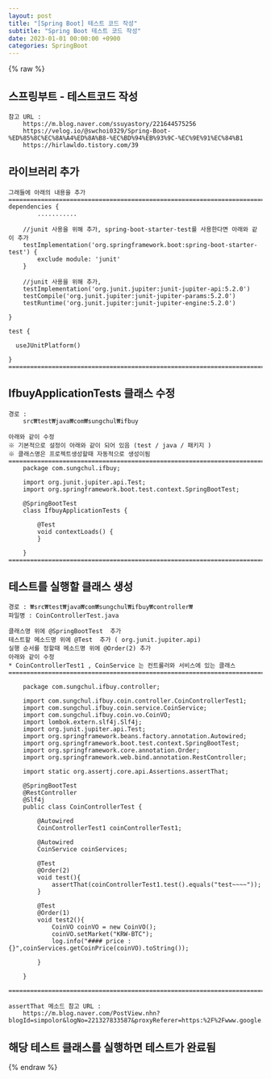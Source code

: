 ```yaml
---
layout: post
title: "[Spring Boot] 테스트 코드 작성"
subtitle: "Spring Boot 테스트 코드 작성"
date: 2023-01-01 00:00:00 +0900
categories: SpringBoot
---
```

{% raw %}
## 스프링부트 - 테스트코드 작성  
  
	참고 URL :  
		https://m.blog.naver.com/ssuyastory/221644575256  
		https://velog.io/@swchoi0329/Spring-Boot-%ED%85%8C%EC%8A%A4%ED%8A%B8-%EC%BD%94%EB%93%9C-%EC%9E%91%EC%84%B1  
		https://hirlawldo.tistory.com/39  
  
## 라이브러리 추가  
  
	그래들에 아래의 내용을 추가  
	=================================================================================================================  
	dependencies {  
			...........  
  
		//junit 사용을 위해 추가, spring-boot-starter-test를 사용한다면 아래와 같이 추가  
		testImplementation('org.springframework.boot:spring-boot-starter-test') {  
			exclude module: 'junit'  
		}  
  
		//junit 사용을 위해 추가,  
		testImplementation('org.junit.jupiter:junit-jupiter-api:5.2.0')  
		testCompile('org.junit.jupiter:junit-jupiter-params:5.2.0')  
		testRuntime('org.junit.jupiter:junit-jupiter-engine:5.2.0')  
  
	}  
  
	test {  
  
      useJUnitPlatform()  
  
	}  
	=================================================================================================================  
  
## IfbuyApplicationTests 클래스 수정  
	경로 :  
		src₩test₩java₩com₩sungchul₩ifbuy  
  
	아래와 같이 수정  
	※ 기본적으로 설정이 아래와 같이 되어 있음 (test / java / 패키지 )  
	※ 클래스명은 프로젝트생성할때 자동적으로 생성이됨  
	=================================================================================================================  
		package com.sungchul.ifbuy;  
  
		import org.junit.jupiter.api.Test;  
		import org.springframework.boot.test.context.SpringBootTest;  
  
		@SpringBootTest  
		class IfbuyApplicationTests {  
  
			@Test  
			void contextLoads() {  
			}  
  
		}  
	=================================================================================================================  
  
## 테스트를 실행할 클래스 생성  
	경로 : ₩src₩test₩java₩com₩sungchul₩ifbuy₩controller₩  
	파일명 : CoinControllerTest.java  
  
	클래스명 위에 @SpringBootTest  추가  
	테스트할 메소드명 위에 @Test  추가 ( org.junit.jupiter.api)  
	실행 순서를 정할때 메소드명 위에 @Order(2) 추가  
	아래와 같이 수정  
	* CoinControllerTest1 , CoinService 는 컨트롤러와 서비스에 있는 클래스  
	=================================================================================================================  
  
		package com.sungchul.ifbuy.controller;  
  
		import com.sungchul.ifbuy.coin.controller.CoinControllerTest1;  
		import com.sungchul.ifbuy.coin.service.CoinService;  
		import com.sungchul.ifbuy.coin.vo.CoinVO;  
		import lombok.extern.slf4j.Slf4j;  
		import org.junit.jupiter.api.Test;  
		import org.springframework.beans.factory.annotation.Autowired;  
		import org.springframework.boot.test.context.SpringBootTest;  
		import org.springframework.core.annotation.Order;  
		import org.springframework.web.bind.annotation.RestController;  
  
		import static org.assertj.core.api.Assertions.assertThat;  
  
		@SpringBootTest  
		@RestController  
		@Slf4j  
		public class CoinControllerTest {  
  
			@Autowired  
			CoinControllerTest1 coinControllerTest1;  
  
			@Autowired  
			CoinService coinServices;  
  
			@Test  
			@Order(2)  
			void test(){  
				assertThat(coinControllerTest1.test().equals("test~~~~"));  
			}  
  
			@Test  
			@Order(1)  
			void test2(){  
				CoinVO coinVO = new CoinVO();  
				coinVO.setMarket("KRW-BTC");  
				log.info("#### price : {}",coinServices.getCoinPrice(coinVO).toString());  
  
			}  
  
		}  
  
	=================================================================================================================  
  
	assertThat 메소드 참고 URL :  
		https://m.blog.naver.com/PostView.nhn?blogId=simpolor&logNo=221327833587&proxyReferer=https:%2F%2Fwww.google.com%2F  
  
## 해당 테스트 클래스를 실행하면 테스트가 완료됨                                                                                                                                                                                                                                                                                                                                                                                                                                                                                                                                                                                                                                                                                                                                                                                                                                                                                                                                                                                                                                                                                                                                                                                                                                                                                                                                                                                                                                                                                                                                                                                                                                                                                                                                                                                                                                                                                                                                                                                                                                                                                                                                                                                                                                                                                                                                                                                                                                                                                                                                                                                                                                                                                                                                                                                                                                                                                                                                                                                                                                                                                                                                                                                                                                                                                                                                                                                                                                                                                                                                                                                                                                                                                                                                                                                                                                              

{% endraw %}

